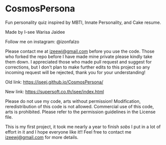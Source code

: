 # CosmosPersona
Fun personality quiz inspired by MBTI, Innate Personality, and Cake resume.

Made by I-see Warisa Jaidee 

Follow me on instagram: @izonfalzo

Please contact me at izeewj@gmail.com before you use the code. Those who forked the repo before I have made mine private please kindly take them down. 
I appreciated those who made pull request and suggest for corrections, but I don't plan to make further edits to this project so any incoming request will be rejected, thank you for your understanding!

Old link: https://iseej.github.io/CosmosPersona/

New link: https://supersoft.co.th/isee/index.html

Please do not use my code, arts without permission! 
Modification, reredistribution of this code is not allowed. 
Commercial use of this code, arts is prohibited. Please refer to the permission guidelines in the License file.

This is my first project, it took me nearly a year to finish *sobs* I put in a lot of effort in it and I hope everyone like it!!
Feel free to contact me izeewj@gmail.com for more details.
